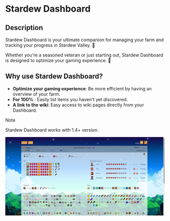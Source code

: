# Stardew Dashboard

## Description
Stardew Dashboard is your ultimate companion for managing your farm and tracking your progress in Stardew Valley. :deciduous_tree: 

Whether you're a seasoned veteran or just starting out, Stardew Dashboard is designed to optimize your gaming experience. :rocket:

## Why use Stardew Dashboard?
- **Optimize your gaming experience**: Be more efficient by having an overview of your farm.
- **For 100%** : Easily list items you haven't yet discovered.
- **A link to the wiki**: Easy access to wiki pages directly from your Dashboard.

> [!NOTE]
> Stardew Dashboard works with 1.4+ version.

![Stardew dashboard](https://github.com/NicolasVero/readme-elements/blob/master/images/stardew_dashboard.png)
